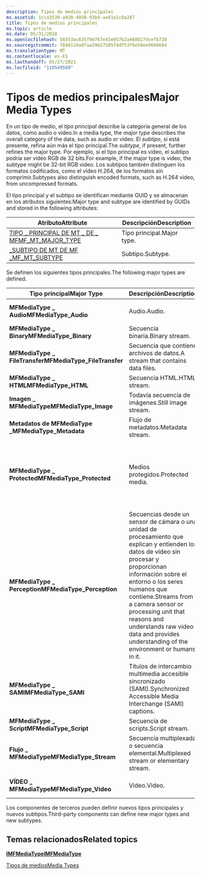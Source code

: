 ```yaml
---
description: Tipos de medios principales
ms.assetid: 1cca3539-a920-4938-93b9-ae41e1c0a287
title: Tipos de medios principales
ms.topic: article
ms.date: 05/31/2018
ms.openlocfilehash: 56553ac635f0e767e43e057b2a468027dcefb730
ms.sourcegitcommit: f848119a8faa29b27585f4df53f6e50ee9666684
ms.translationtype: MT
ms.contentlocale: es-ES
ms.lasthandoff: 05/27/2021
ms.locfileid: "110549580"
---
```

# <a name="major-media-types"></a><span data-ttu-id="d1ca8-103">Tipos de medios principales</span><span class="sxs-lookup"><span data-stu-id="d1ca8-103">Major Media Types</span></span>

<span data-ttu-id="d1ca8-104">En un tipo de medio, el *tipo principal* describe la categoría general de los datos, como audio o vídeo.</span><span class="sxs-lookup"><span data-stu-id="d1ca8-104">In a media type, the *major type* describes the overall category of the data, such as audio or video.</span></span> <span data-ttu-id="d1ca8-105">El *subtipo*, si está presente, refina aún más el tipo principal.</span><span class="sxs-lookup"><span data-stu-id="d1ca8-105">The *subtype*, if present, further refines the major type.</span></span> <span data-ttu-id="d1ca8-106">Por ejemplo, si el tipo principal es vídeo, el subtipo podría ser vídeo RGB de 32 bits.</span><span class="sxs-lookup"><span data-stu-id="d1ca8-106">For example, if the major type is video, the subtype might be 32-bit RGB video.</span></span> <span data-ttu-id="d1ca8-107">Los subtipos también distinguen los formatos codificados, como el vídeo H.264, de los formatos sin comprimir.</span><span class="sxs-lookup"><span data-stu-id="d1ca8-107">Subtypes also distinguish encoded formats, such as H.264 video, from uncompressed formats.</span></span>

<span data-ttu-id="d1ca8-108">El tipo principal y el subtipo se identifican mediante GUID y se almacenan en los atributos siguientes:</span><span class="sxs-lookup"><span data-stu-id="d1ca8-108">Major type and subtype are identified by GUIDs and stored in the following attributes:</span></span>



| <span data-ttu-id="d1ca8-109">Atributo</span><span class="sxs-lookup"><span data-stu-id="d1ca8-109">Attribute</span></span>                                             | <span data-ttu-id="d1ca8-110">Descripción</span><span class="sxs-lookup"><span data-stu-id="d1ca8-110">Description</span></span> |
|-------------------------------------------------------|-------------|
| [<span data-ttu-id="d1ca8-111">TIPO \_ PRINCIPAL DE MT \_ DE \_ MF</span><span class="sxs-lookup"><span data-stu-id="d1ca8-111">MF\_MT\_MAJOR\_TYPE</span></span>](mf-mt-major-type-attribute.md) | <span data-ttu-id="d1ca8-112">Tipo principal.</span><span class="sxs-lookup"><span data-stu-id="d1ca8-112">Major type.</span></span> |
| [<span data-ttu-id="d1ca8-113">\_SUBTIPO DE MT DE MF \_</span><span class="sxs-lookup"><span data-stu-id="d1ca8-113">MF\_MT\_SUBTYPE</span></span>](mf-mt-subtype-attribute.md)        | <span data-ttu-id="d1ca8-114">Subtipo.</span><span class="sxs-lookup"><span data-stu-id="d1ca8-114">Subtype.</span></span>    |



 

<span data-ttu-id="d1ca8-115">Se definen los siguientes tipos principales.</span><span class="sxs-lookup"><span data-stu-id="d1ca8-115">The following major types are defined.</span></span>



| <span data-ttu-id="d1ca8-116">Tipo principal</span><span class="sxs-lookup"><span data-stu-id="d1ca8-116">Major Type</span></span>                    | <span data-ttu-id="d1ca8-117">Descripción</span><span class="sxs-lookup"><span data-stu-id="d1ca8-117">Description</span></span>                                                                                                                                                | <span data-ttu-id="d1ca8-118">Subtipos</span><span class="sxs-lookup"><span data-stu-id="d1ca8-118">Subtypes</span></span>                                             |
|-------------------------------|------------------------------------------------------------------------------------------------------------------------------------------------------------|------------------------------------------------------|
| <span data-ttu-id="d1ca8-119">**MFMediaType \_ Audio**</span><span class="sxs-lookup"><span data-stu-id="d1ca8-119">**MFMediaType\_Audio**</span></span>        | <span data-ttu-id="d1ca8-120">Audio.</span><span class="sxs-lookup"><span data-stu-id="d1ca8-120">Audio.</span></span>                                                                                                                                                     | <span data-ttu-id="d1ca8-121">[GUID de subtipo de audio](audio-subtype-guids.md).</span><span class="sxs-lookup"><span data-stu-id="d1ca8-121">[Audio Subtype GUIDs](audio-subtype-guids.md).</span></span>      |
| <span data-ttu-id="d1ca8-122">**MFMediaType \_ Binary**</span><span class="sxs-lookup"><span data-stu-id="d1ca8-122">**MFMediaType\_Binary**</span></span>       | <span data-ttu-id="d1ca8-123">Secuencia binaria.</span><span class="sxs-lookup"><span data-stu-id="d1ca8-123">Binary stream.</span></span>                                                                                                                                             | <span data-ttu-id="d1ca8-124">Ninguno.</span><span class="sxs-lookup"><span data-stu-id="d1ca8-124">None.</span></span>                                                |
| <span data-ttu-id="d1ca8-125">**MFMediaType \_ FileTransfer**</span><span class="sxs-lookup"><span data-stu-id="d1ca8-125">**MFMediaType\_FileTransfer**</span></span> | <span data-ttu-id="d1ca8-126">Secuencia que contiene archivos de datos.</span><span class="sxs-lookup"><span data-stu-id="d1ca8-126">A stream that contains data files.</span></span>                                                                                                                         | <span data-ttu-id="d1ca8-127">Ninguno.</span><span class="sxs-lookup"><span data-stu-id="d1ca8-127">None.</span></span>                                                |
| <span data-ttu-id="d1ca8-128">**MFMediaType \_ HTML**</span><span class="sxs-lookup"><span data-stu-id="d1ca8-128">**MFMediaType\_HTML**</span></span>         | <span data-ttu-id="d1ca8-129">Secuencia HTML.</span><span class="sxs-lookup"><span data-stu-id="d1ca8-129">HTML stream.</span></span>                                                                                                                                               | <span data-ttu-id="d1ca8-130">Ninguno.</span><span class="sxs-lookup"><span data-stu-id="d1ca8-130">None.</span></span>                                                |
| <span data-ttu-id="d1ca8-131">**Imagen \_ MFMediaType**</span><span class="sxs-lookup"><span data-stu-id="d1ca8-131">**MFMediaType\_Image**</span></span>        | <span data-ttu-id="d1ca8-132">Todavía secuencia de imágenes.</span><span class="sxs-lookup"><span data-stu-id="d1ca8-132">Still image stream.</span></span>                                                                                                                                        | <span data-ttu-id="d1ca8-133">[GUID de WIC y CLID](../wic/-wic-guids-clsids.md).</span><span class="sxs-lookup"><span data-stu-id="d1ca8-133">[WIC GUIDs and CLSIDs](../wic/-wic-guids-clsids.md).</span></span>       |
| <span data-ttu-id="d1ca8-134">**Metadatos de MFMediaType \_**</span><span class="sxs-lookup"><span data-stu-id="d1ca8-134">**MFMediaType\_Metadata**</span></span>        | <span data-ttu-id="d1ca8-135">Flujo de metadatos.</span><span class="sxs-lookup"><span data-stu-id="d1ca8-135">Metadata stream.</span></span>                                                                                                                                        | <span data-ttu-id="d1ca8-136">Ninguno.</span><span class="sxs-lookup"><span data-stu-id="d1ca8-136">None.</span></span>       |
| <span data-ttu-id="d1ca8-137">**MFMediaType \_ Protected**</span><span class="sxs-lookup"><span data-stu-id="d1ca8-137">**MFMediaType\_Protected**</span></span>    | <span data-ttu-id="d1ca8-138">Medios protegidos.</span><span class="sxs-lookup"><span data-stu-id="d1ca8-138">Protected media.</span></span>                                                                                                                                           | <span data-ttu-id="d1ca8-139">El subtipo especifica el esquema de protección de contenido.</span><span class="sxs-lookup"><span data-stu-id="d1ca8-139">The subtype specifies the content protection scheme.</span></span> |
| <span data-ttu-id="d1ca8-140">**MFMediaType \_ Perception**</span><span class="sxs-lookup"><span data-stu-id="d1ca8-140">**MFMediaType\_Perception**</span></span>   | <span data-ttu-id="d1ca8-141">Secuencias desde un sensor de cámara o una unidad de procesamiento que explican y entienden los datos de vídeo sin procesar y proporcionan información sobre el entorno o los seres humanos que contiene.</span><span class="sxs-lookup"><span data-stu-id="d1ca8-141">Streams from a camera sensor or processing unit that reasons and understands raw video data and provides understanding of the environment or humans in it.</span></span> | <span data-ttu-id="d1ca8-142">Ninguno.</span><span class="sxs-lookup"><span data-stu-id="d1ca8-142">None.</span></span>                                                |
| <span data-ttu-id="d1ca8-143">**MFMediaType \_ SAMI**</span><span class="sxs-lookup"><span data-stu-id="d1ca8-143">**MFMediaType\_SAMI**</span></span>         | <span data-ttu-id="d1ca8-144">Títulos de intercambio multimedia accesible sincronizado (SAMI).</span><span class="sxs-lookup"><span data-stu-id="d1ca8-144">Synchronized Accessible Media Interchange (SAMI) captions.</span></span>                                                                                                 | <span data-ttu-id="d1ca8-145">Ninguno.</span><span class="sxs-lookup"><span data-stu-id="d1ca8-145">None.</span></span>                                                |
| <span data-ttu-id="d1ca8-146">**MFMediaType \_ Script**</span><span class="sxs-lookup"><span data-stu-id="d1ca8-146">**MFMediaType\_Script**</span></span>       | <span data-ttu-id="d1ca8-147">Secuencia de scripts.</span><span class="sxs-lookup"><span data-stu-id="d1ca8-147">Script stream.</span></span>                                                                                                                                             | <span data-ttu-id="d1ca8-148">Ninguno.</span><span class="sxs-lookup"><span data-stu-id="d1ca8-148">None.</span></span>                                                |
| <span data-ttu-id="d1ca8-149">**Flujo \_ MFMediaType**</span><span class="sxs-lookup"><span data-stu-id="d1ca8-149">**MFMediaType\_Stream**</span></span>       | <span data-ttu-id="d1ca8-150">Secuencia multiplexada o secuencia elemental.</span><span class="sxs-lookup"><span data-stu-id="d1ca8-150">Multiplexed stream or elementary stream.</span></span>                                                                                                                   | [<span data-ttu-id="d1ca8-151">GUID de subtipo de secuencia</span><span class="sxs-lookup"><span data-stu-id="d1ca8-151">Stream Subtype GUIDs</span></span>](stream-subtype-guids.md)     |
| <span data-ttu-id="d1ca8-152">**VÍDEO \_ MFMediaType**</span><span class="sxs-lookup"><span data-stu-id="d1ca8-152">**MFMediaType\_Video**</span></span>        | <span data-ttu-id="d1ca8-153">Video.</span><span class="sxs-lookup"><span data-stu-id="d1ca8-153">Video.</span></span>                                                                                                                                                     | <span data-ttu-id="d1ca8-154">[GUID de subtipo de vídeo](video-subtype-guids.md).</span><span class="sxs-lookup"><span data-stu-id="d1ca8-154">[Video Subtype GUIDs](video-subtype-guids.md).</span></span>      |



 

<span data-ttu-id="d1ca8-155">Los componentes de terceros pueden definir nuevos tipos principales y nuevos subtipos.</span><span class="sxs-lookup"><span data-stu-id="d1ca8-155">Third-party components can define new major types and new subtypes.</span></span>

## <a name="related-topics"></a><span data-ttu-id="d1ca8-156">Temas relacionados</span><span class="sxs-lookup"><span data-stu-id="d1ca8-156">Related topics</span></span>

<dl> <dt>

[<span data-ttu-id="d1ca8-157">**IMFMediaType**</span><span class="sxs-lookup"><span data-stu-id="d1ca8-157">**IMFMediaType**</span></span>](/windows/desktop/api/mfobjects/nn-mfobjects-imfmediatype)
</dt> <dt>

[<span data-ttu-id="d1ca8-158">Tipos de medios</span><span class="sxs-lookup"><span data-stu-id="d1ca8-158">Media Types</span></span>](media-types.md)
</dt> </dl>

 

 
